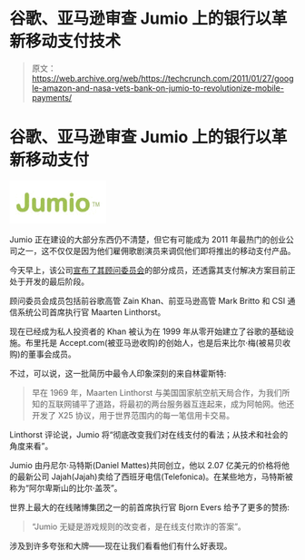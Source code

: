# 谷歌、亚马逊审查 Jumio 上的银行以革新移动支付技术

> 原文：<https://web.archive.org/web/https://techcrunch.com/2011/01/27/google-amazon-and-nasa-vets-bank-on-jumio-to-revolutionize-mobile-payments/>

# 谷歌、亚马逊审查 Jumio 上的银行以革新移动支付

![](img/6d5967b2f512829c5ccaedf54dc1ad61.png)

Jumio 正在建设的大部分东西仍不清楚，但它有可能成为 2011 年最热门的创业公司之一，这不仅仅是因为他们雇佣歌剧演员来调侃他们即将推出的移动支付产品。

今天早上，该公司[宣布了其](https://web.archive.org/web/20221210001319/http://www.marketwire.com/press-release/Internet-Pioneers-Join-Forces-to-Launch-Online-and-Mobile-Payment-Service-Jumio-1386628.htm)[顾问委员会](https://web.archive.org/web/20221210001319/http://jumio.com/blog/2011/01/27/internet-pioneers-follow-our-invitation-to-revolutionize-online-and-mobile-payments/)的部分成员，还透露其支付解决方案目前正处于开发的最后阶段。

顾问委员会成员包括前谷歌高管 Zain Khan、前亚马逊高管 Mark Britto 和 CSI 通信系统公司首席执行官 Maarten Linthorst。

现在已经成为私人投资者的 Khan 被认为在 1999 年从零开始建立了谷歌的基础设施。布里托是 Accept.com(被亚马逊收购)的创始人，也是后来比尔·梅(被易贝收购)的董事会成员。

不过，可以说，这一批简历中最令人印象深刻的来自林霍斯特:

> 早在 1969 年，Maarten Linthorst 与美国国家航空航天局合作，为我们所知的互联网铺平了道路，将最初的两台服务器互连起来，成为阿帕网。他还开发了 X25 协议，用于世界范围内的每一笔信用卡交易。

Linthorst 评论说，Jumio 将“彻底改变我们对在线支付的看法；从技术和社会的角度来看”。

Jumio 由丹尼尔·马特斯(Daniel Mattes)共同创立，他以 2.07 亿美元的价格将他的最新公司 Jajah(Jajah)卖给了西班牙电信(Telefonica)。在某些地方，马特斯被称为“阿尔卑斯山的比尔·盖茨”。

世界上最大的在线赌博集团之一的前首席执行官 Bjorn Evers 给予了更多的赞扬:

> “Jumio 无疑是游戏规则的改变者，是在线支付欺诈的答案”。

涉及到许多夸张和大牌——现在让我们看看他们有什么好表现。